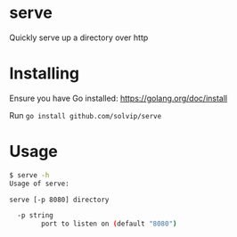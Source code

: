 # serve
Quickly serve up a directory over http

# Installing

Ensure you have Go installed: https://golang.org/doc/install

Run `go install github.com/solvip/serve`

# Usage

```sh
$ serve -h
Usage of serve:

serve [-p 8080] directory

  -p string
    	port to listen on (default "8080")
```
